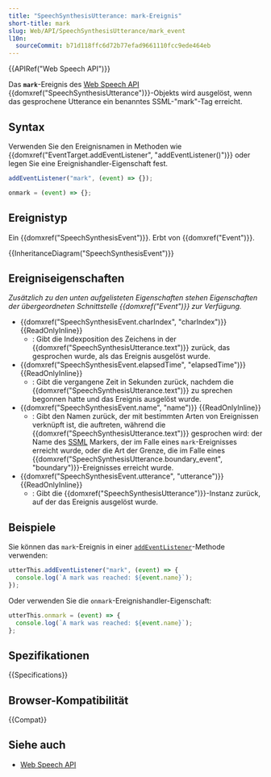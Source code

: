 ```yaml
---
title: "SpeechSynthesisUtterance: mark-Ereignis"
short-title: mark
slug: Web/API/SpeechSynthesisUtterance/mark_event
l10n:
  sourceCommit: b71d118ffc6d72b77efad9661110fcc9ede464eb
---
```


{{APIRef("Web Speech API")}}

Das **`mark`**-Ereignis des [Web Speech API](/de/docs/Web/API/Web_Speech_API) {{domxref("SpeechSynthesisUtterance")}}-Objekts wird ausgelöst, wenn das gesprochene Utterance ein benanntes SSML-"mark"-Tag erreicht.

## Syntax

Verwenden Sie den Ereignisnamen in Methoden wie {{domxref("EventTarget.addEventListener", "addEventListener()")}} oder legen Sie eine Ereignishandler-Eigenschaft fest.

```js
addEventListener("mark", (event) => {});

onmark = (event) => {};
```

## Ereignistyp

Ein {{domxref("SpeechSynthesisEvent")}}. Erbt von {{domxref("Event")}}.

{{InheritanceDiagram("SpeechSynthesisEvent")}}

## Ereigniseigenschaften

_Zusätzlich zu den unten aufgelisteten Eigenschaften stehen Eigenschaften der übergeordneten Schnittstelle {{domxref("Event")}} zur Verfügung._

- {{domxref("SpeechSynthesisEvent.charIndex", "charIndex")}} {{ReadOnlyInline}}
  - : Gibt die Indexposition des Zeichens in der {{domxref("SpeechSynthesisUtterance.text")}} zurück, das gesprochen wurde, als das Ereignis ausgelöst wurde.
- {{domxref("SpeechSynthesisEvent.elapsedTime", "elapsedTime")}} {{ReadOnlyInline}}
  - : Gibt die vergangene Zeit in Sekunden zurück, nachdem die {{domxref("SpeechSynthesisUtterance.text")}} zu sprechen begonnen hatte und das Ereignis ausgelöst wurde.
- {{domxref("SpeechSynthesisEvent.name", "name")}} {{ReadOnlyInline}}
  - : Gibt den Namen zurück, der mit bestimmten Arten von Ereignissen verknüpft ist, die auftreten, während die {{domxref("SpeechSynthesisUtterance.text")}} gesprochen wird: der Name des [SSML](https://www.w3.org/TR/speech-synthesis/#S3.3.2) Markers, der im Falle eines `mark`-Ereignisses erreicht wurde, oder die Art der Grenze, die im Falle eines {{domxref("SpeechSynthesisUtterance.boundary_event", "boundary")}}-Ereignisses erreicht wurde.
- {{domxref("SpeechSynthesisEvent.utterance", "utterance")}} {{ReadOnlyInline}}
  - : Gibt die {{domxref("SpeechSynthesisUtterance")}}-Instanz zurück, auf der das Ereignis ausgelöst wurde.

## Beispiele

Sie können das `mark`-Ereignis in einer [`addEventListener`](/de/docs/Web/API/EventTarget/addEventListener)-Methode verwenden:

```js
utterThis.addEventListener("mark", (event) => {
  console.log(`A mark was reached: ${event.name}`);
});
```

Oder verwenden Sie die `onmark`-Ereignishandler-Eigenschaft:

```js
utterThis.onmark = (event) => {
  console.log(`A mark was reached: ${event.name}`);
};
```

## Spezifikationen

{{Specifications}}

## Browser-Kompatibilität

{{Compat}}

## Siehe auch

- [Web Speech API](/de/docs/Web/API/Web_Speech_API)
